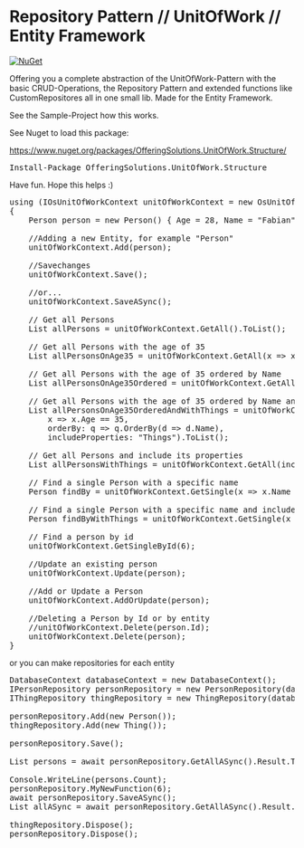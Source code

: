 # Repository Pattern // UnitOfWork // Entity Framework

[![NuGet](https://img.shields.io/nuget/v/Nuget.Core.svg?maxAge=2)](https://www.nuget.org/packages/OfferingSolutions.UnitOfWork.Structure/)

Offering you a complete abstraction of the UnitOfWork-Pattern with the basic CRUD-Operations, the Repository Pattern and extended functions like CustomRepositores all in one small lib. Made for the Entity Framework.

See the Sample-Project how this works. 

See Nuget to load this package:

https://www.nuget.org/packages/OfferingSolutions.UnitOfWork.Structure/

<pre>Install-Package OfferingSolutions.UnitOfWork.Structure</pre>

Have fun. Hope this helps :)

<pre>
using (IOsUnitOfWorkContext unitOfWorkContext = new OsUnitOfWorkContext(new DatabaseContext()))
{
    Person person = new Person() { Age = 28, Name = "Fabian" };

    //Adding a new Entity, for example "Person"
    unitOfWorkContext.Add(person);

    //Savechanges
    unitOfWorkContext.Save();

    //or...
    unitOfWorkContext.SaveASync();

    // Get all Persons
    List<Person> allPersons = unitOfWorkContext.GetAll<Person>().ToList();

    // Get all Persons with the age of 35
    List<Person> allPersonsOnAge35 = unitOfWorkContext.GetAll<Person>(x => x.Age == 35).ToList();

    // Get all Persons with the age of 35 ordered by Name
    List<Person> allPersonsOnAge35Ordered = unitOfWorkContext.GetAll<Person>(x => x.Age == 35, orderBy: q => q.OrderBy(d => d.Name)).ToList();

    // Get all Persons with the age of 35 ordered by Name and include its properties
    List<Person> allPersonsOnAge35OrderedAndWithThings = unitOfWorkContext.GetAll<Person>(
        x => x.Age == 35,
        orderBy: q => q.OrderBy(d => d.Name),
        includeProperties: "Things").ToList();

    // Get all Persons and include its properties
    List<Person> allPersonsWithThings = unitOfWorkContext.GetAll<Person>(includeProperties: "Things").ToList();

    // Find a single Person with a specific name
    Person findBy = unitOfWorkContext.GetSingle<Person>(x => x.Name == "Fabian");

    // Find a single Person with a specific name and include its siblings
    Person findByWithThings = unitOfWorkContext.GetSingle<Person>(x => x.Name == "Fabian", includeProperties: "Things");

    // Find a person by id 
    unitOfWorkContext.GetSingleById<Person>(6);

    //Update an existing person
    unitOfWorkContext.Update(person);

    //Add or Update a Person
    unitOfWorkContext.AddOrUpdate<Person>(person);

    //Deleting a Person by Id or by entity
    //unitOfWorkContext.Delete<Person>(person.Id);
    unitOfWorkContext.Delete(person);
}
</pre>

or you can make repositories for each entity

<pre>
DatabaseContext databaseContext = new DatabaseContext();
IPersonRepository personRepository = new PersonRepository(databaseContext);
IThingRepository thingRepository = new ThingRepository(databaseContext);

personRepository.Add(new Person());
thingRepository.Add(new Thing());

personRepository.Save();

List<Person> persons = await personRepository.GetAllASync().Result.ToListAsync();

Console.WriteLine(persons.Count);
personRepository.MyNewFunction(6);
await personRepository.SaveASync();
List<Person> allASync = await personRepository.GetAllASync().Result.ToListAsync();

thingRepository.Dispose();
personRepository.Dispose();
</pre>
